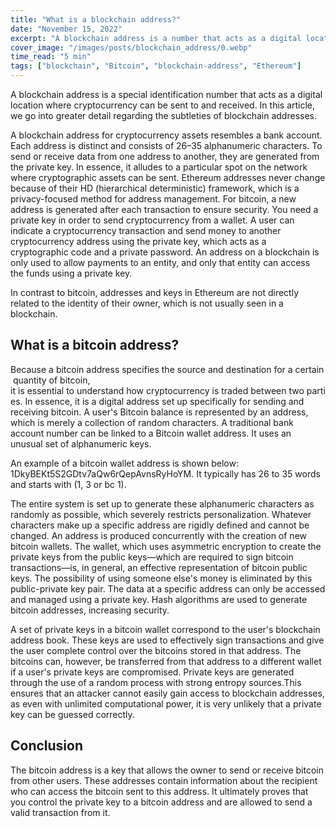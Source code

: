 ```yaml
---
title: "What is a blockchain address?"
date: "November 15, 2022"
excerpt: "A blockchain address is a number that acts as a digital location for cryptocurrency."
cover_image: "/images/posts/blockchain_address/0.webp"
time_read: "5 min"
tags: ["blockchain", "Bitcoin", "blockchain-address", "Ethereum"]
---
```


A blockchain address is a special identification number that acts as a digital location where cryptocurrency can be sent to and received. In this article, we go into greater detail regarding the subtleties of blockchain addresses.

A blockchain address for cryptocurrency assets resembles a bank account. Each address is distinct and consists of 26–35 alphanumeric characters. To send or receive data from one address to another, they are generated from the private key. In essence, it alludes to a particular spot on the network where cryptographic assets can be sent. Ethereum addresses never change because of their HD (hierarchical deterministic) framework, which is a privacy-focused method for address management. For bitcoin, a new address is generated after each transaction to ensure security.
You need a private key in order to send cryptocurrency from a wallet. A user can indicate a cryptocurrency transaction and send money to another cryptocurrency address using the private key, which acts as a cryptographic code and a private password.
An address on a blockchain is only used to allow payments to an entity, and only that entity can access the funds using a private key.

In contrast to bitcoin, addresses and keys in Ethereum are not directly related to the identity of their owner, which is not usually seen in a blockchain.

## What is a bitcoin address?

Because a bitcoin address specifies the source and destination for a certain quantity of bitcoin,  it is essential to understand how cryptocurrency is traded between two parties.
In essence, it is a digital address set up specifically for sending and receiving bitcoin. A user's Bitcoin balance is represented by an address, which is merely a collection of random characters. A traditional bank account number can be linked to a Bitcoin wallet address. It uses an unusual set of alphanumeric keys.

An example of a bitcoin wallet address is shown below: 1DkyBEKt5S2GDtv7aQw6rQepAvnsRyHoYM. It typically has 26 to 35 words and starts with (1, 3 or bc 1).

The entire system is set up to generate these alphanumeric characters as randomly as possible, which severely restricts personalization. Whatever characters make up a specific address are rigidly defined and cannot be changed. An address is produced concurrently with the creation of new bitcoin wallets.
The wallet, which uses asymmetric encryption to create the private keys from the public keys—which are required to sign bitcoin transactions—is, in general, an effective representation of bitcoin public keys. The possibility of using someone else's money is eliminated by this public-private key pair. The data at a specific address can only be accessed and managed using a private key. Hash algorithms are used to generate bitcoin addresses, increasing security.

A set of private keys in a bitcoin wallet correspond to the user's blockchain address book. These keys are used to effectively sign transactions and give the user complete control over the bitcoins stored in that address. The bitcoins can, however, be transferred from that address to a different wallet if a user's private keys are compromised. Private keys are generated through the use of a random process with strong entropy sources.This ensures that an attacker cannot easily gain access to blockchain addresses, as even with unlimited computational power, it is very unlikely that a private key can be guessed correctly.

## Conclusion

The bitcoin address is a key that allows the owner to send or receive bitcoin from other users. These addresses contain information about the recipient who can access the bitcoin sent to this address. It ultimately proves that you control the private key to a bitcoin address and are allowed to send a valid transaction from it.
